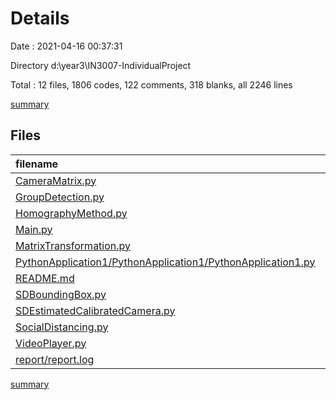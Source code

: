 # Details

Date : 2021-04-16 00:37:31

Directory d:\year3\IN3007-IndividualProject

Total : 12 files,  1806 codes, 122 comments, 318 blanks, all 2246 lines

[summary](results.md)

## Files
| filename | language | code | comment | blank | total |
| :--- | :--- | ---: | ---: | ---: | ---: |
| [CameraMatrix.py](/CameraMatrix.py) | Python | 47 | 0 | 4 | 51 |
| [GroupDetection.py](/GroupDetection.py) | Python | 77 | 4 | 31 | 112 |
| [HomographyMethod.py](/HomographyMethod.py) | Python | 60 | 0 | 15 | 75 |
| [Main.py](/Main.py) | Python | 2 | 0 | 1 | 3 |
| [MatrixTransformation.py](/MatrixTransformation.py) | Python | 31 | 1 | 14 | 46 |
| [PythonApplication1/PythonApplication1/PythonApplication1.py](/PythonApplication1/PythonApplication1/PythonApplication1.py) | Python | 87 | 14 | 42 | 143 |
| [README.md](/README.md) | Markdown | 2 | 0 | 1 | 3 |
| [SDBoundingBox.py](/SDBoundingBox.py) | Python | 18 | 2 | 2 | 22 |
| [SDEstimatedCalibratedCamera.py](/SDEstimatedCalibratedCamera.py) | Python | 30 | 21 | 14 | 65 |
| [SocialDistancing.py](/SocialDistancing.py) | Python | 128 | 32 | 22 | 182 |
| [VideoPlayer.py](/VideoPlayer.py) | Python | 133 | 48 | 75 | 256 |
| [report/report.log](/report/report.log) | Log | 1,191 | 0 | 97 | 1,288 |

[summary](results.md)